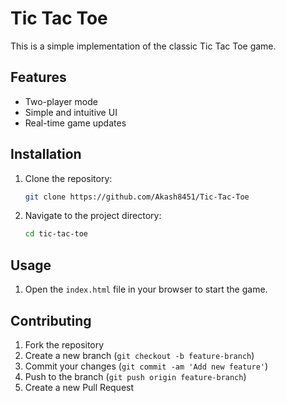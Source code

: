 # Tic Tac Toe

This is a simple implementation of the classic Tic Tac Toe game.

## Features

- Two-player mode
- Simple and intuitive UI
- Real-time game updates

## Installation

1. Clone the repository:
    ```sh
    git clone https://github.com/Akash8451/Tic-Tac-Toe
    ```
2. Navigate to the project directory:
    ```sh
    cd tic-tac-toe
    ```

## Usage

1. Open the `index.html` file in your browser to start the game.

## Contributing

1. Fork the repository
2. Create a new branch (`git checkout -b feature-branch`)
3. Commit your changes (`git commit -am 'Add new feature'`)
4. Push to the branch (`git push origin feature-branch`)
5. Create a new Pull Request

